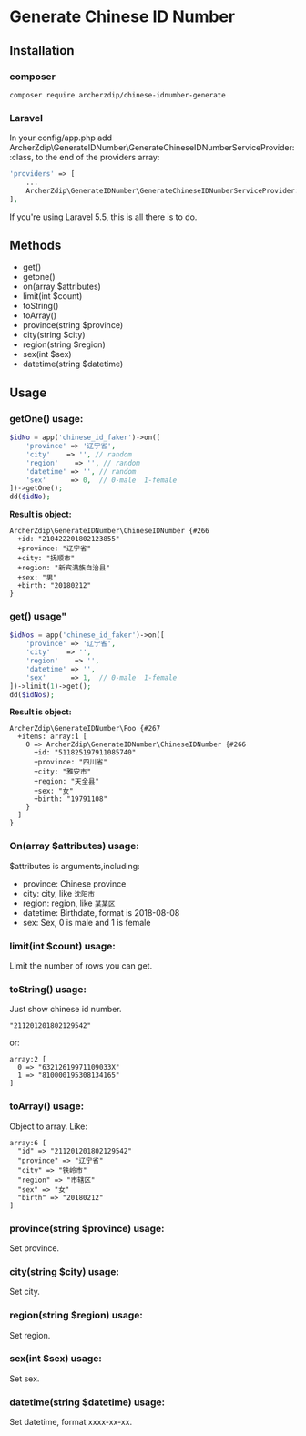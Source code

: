 # Generate Chinese ID Number

## Installation
### composer
```
composer require archerzdip/chinese-idnumber-generate
```

### Laravel
In your config/app.php add ArcherZdip\GenerateIDNumber\GenerateChineseIDNumberServiceProvider::class, to the end of the providers array:
```php
'providers' => [
    ...
    ArcherZdip\GenerateIDNumber\GenerateChineseIDNumberServiceProvider::class,
],
```
If you're using Laravel 5.5, this is all there is to do.


## Methods
* get()
* getone()
* on(array $attributes)
* limit(int $count)
* toString()
* toArray()
* province(string $province)
* city(string $city)
* region(string $region)
* sex(int $sex)
* datetime(string $datetime)

## Usage

### **getOne() usage:**
```php
$idNo = app('chinese_id_faker')->on([
    'province' => '辽宁省',
    'city'    => '', // random
    'region'    => '', // random
    'datetime' => '', // random
    'sex'      => 0,  // 0-male  1-female
])->getOne();
dd($idNo);    
```
**Result is object:**
```
ArcherZdip\GenerateIDNumber\ChineseIDNumber {#266
  +id: "210422201802123855"
  +province: "辽宁省"
  +city: "抚顺市"
  +region: "新宾满族自治县"
  +sex: "男"
  +birth: "20180212"
}
```

### **get() usage"**
```php
$idNos = app('chinese_id_faker')->on([
    'province' => '辽宁省',
    'city'    => '',
    'region'    => '',
    'datetime' => '',
    'sex'      => 1,  // 0-male  1-female
])->limit(1)->get();
dd($idNos);
```
**Result is object:**
```
ArcherZdip\GenerateIDNumber\Foo {#267
  +items: array:1 [
    0 => ArcherZdip\GenerateIDNumber\ChineseIDNumber {#266
      +id: "511825197911085740"
      +province: "四川省"
      +city: "雅安市"
      +region: "天全县"
      +sex: "女"
      +birth: "19791108"
    }
  ]
}

```

### **On(array $attributes) usage:**
$attributes is arguments,including:
- province: Chinese province
- city: city, like `沈阳市`
- region: region, like `某某区`
- datetime: Birthdate, format is 2018-08-08
- sex: Sex, 0 is male and 1 is female

### **limit(int $count) usage:**
Limit the number of rows you can get.

### **toString() usage:**
Just show chinese id number.
```$xslt
"211201201802129542"
```
or:
```$xslt
array:2 [
  0 => "63212619971109033X"
  1 => "810000195308134165"
]
```

### **toArray() usage:**
Object to array.
Like:
```
array:6 [
  "id" => "211201201802129542"
  "province" => "辽宁省"
  "city" => "铁岭市"
  "region" => "市辖区"
  "sex" => "女"
  "birth" => "20180212"
]
```

### **province(string $province) usage:**
Set province.

### **city(string $city) usage:**
Set city.

### **region(string $region) usage:**
Set region.

### **sex(int $sex) usage:**
Set sex.

### **datetime(string $datetime) usage:**
Set datetime, format xxxx-xx-xx.